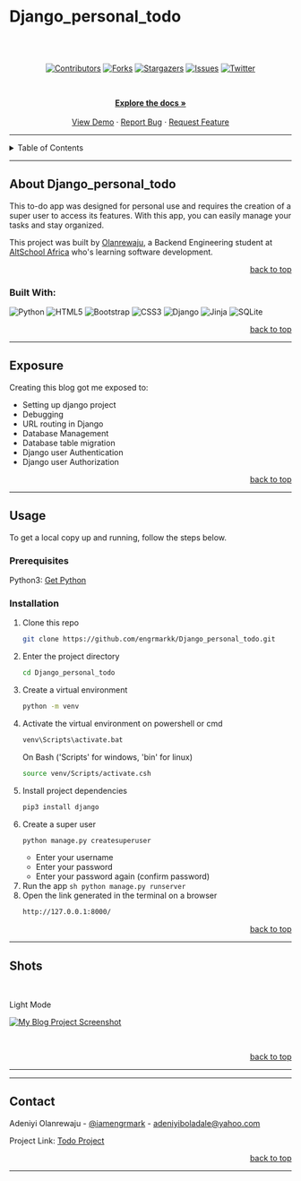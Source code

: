 # Django_personal_todo

<!-- Back to Top Navigation Anchor -->

<a name="readme-top"></a>



<br><br>
<!-- Project Shields -->
<div align="center">

[![Contributors][contributors-shield]][contributors-url]
[![Forks][forks-shield]][forks-url]
[![Stargazers][stars-shield]][stars-url]
[![Issues][issues-shield]][issues-url]
[![Twitter][twitter-shield]][twitter-url]

</div>

<br />

<div>
  <p align="center">
    <a href="https://github.com/engrmarkk/Django_personal_todo#readme"><strong>Explore the docs »</strong></a>
    <br />
    <br />
    <a href="https://github.com/engrmarkk/Django_personal_todo/blob/main/static/djangotodo.png">View Demo</a>  
    ·
    <a href="https://github.com/engrmarkk/Django_personal_todo/issues">Report Bug</a>
    ·
    <a href="https://github.com/engrmarkk/Django_personal_todo/issues">Request Feature</a>
  </p>
</div>

---

<!-- Table of Contents -->
<details>
  <summary>Table of Contents</summary>
  <ol>
    <li>
      <a href="#about-Django_personal_todo">About the project</a>
      <ul>
        <li><a href="#built-with">Built With</a></li>
      </ul>
    </li>
    <li>
      <a href="#exposure">Exposure</a>
    </li>
    <li>
      <a href="#usage">Usage</a>
      <ul>
        <li><a href="#prerequisites">Prerequisites</a></li>
        <li><a href="#installation">Installation</a></li>
      </ul>
    </li>    
    <li><a href="#shots">Shots</a></li>
    <!-- <li><a href="#update-made">Update Made</a></li> -->
    <li><a href="#contact">Contact</a></li>
  </ol>
  <p align="right"><a href="#readme-top">back to top</a></p>
</details>

---

<!-- About the Blog -->

## About Django_personal_todo

This to-do app was designed for personal use and requires the creation of a super user to access its features. With this app, you can easily manage your tasks and stay organized.

This project was built by <a href="https://www.github.com/engrmarkk">Olanrewaju</a>, a Backend Engineering student at <a href="https://altschoolafrica.com/schools/engineering">AltSchool Africa</a> who's learning software development.

<p align="right"><a href="#readme-top">back to top</a></p>

### Built With:

![Python][python]
![HTML5][html5]
![Bootstrap][bootstrap]
![CSS3][css3]
![Django][Django]
![Jinja][jinja]
![SQLite][sqlite]

<p align="right"><a href="#readme-top">back to top</a></p>

---

<!-- Lessons from the Project -->

## Exposure

Creating this blog got me exposed to:

- Setting up django project
- Debugging
- URL routing in Django
- Database Management
- Database table migration
- Django user Authentication
- Django user Authorization


<p align="right"><a href="#readme-top">back to top</a></p>

---

<!-- GETTING STARTED -->

## Usage

To get a local copy up and running, follow the steps below.

### Prerequisites

Python3: [Get Python](https://www.python.org/downloads/)

### Installation

1. Clone this repo
   ```sh
   git clone https://github.com/engrmarkk/Django_personal_todo.git
   ```
2. Enter the project directory
    ```sh
    cd Django_personal_todo
    ```
3. Create a virtual environment
   ```sh
   python -m venv
   ```
4. Activate the virtual environment on powershell or cmd
   ```sh
   venv\Scripts\activate.bat
   ```
   On Bash ('Scripts' for windows, 'bin' for linux)
   ```sh
   source venv/Scripts/activate.csh
   ```
5. Install project dependencies
   ```sh
   pip3 install django
   ```
6. Create a super user
   ```sh
   python manage.py createsuperuser
   ```
   <ul>
   <li>Enter your username</li>
   <li>Enter your password</li>
   <li>Enter your password again (confirm password)</li>
   </ul>
7.   Run the app
    ```sh
    python manage.py runserver
    ```
8. Open the link generated in the terminal on a browser
    ```sh
    http://127.0.0.1:8000/
   ```

<p align="right"><a href="#readme-top">back to top</a></p>

---

<!-- Sample Screenshot -->

## Shots

<br />
<p>Light Mode</p>

[![My Blog Project Screenshot][Django_personal_todo-screenshot]](https://github.com/engrmarkk/Django_personal_todo/blob/main/static/djangotodo.png)

<br/>

<p align="right"><a href="#readme-top">back to top</a></p>

---
<!-- Update made -->
<!-- ## Update made

<ul>
  <li><b>Blueprint</b>: The Flask application has been restructured to utilize Flask Blueprints, allowing for a more organized and efficient development process. This restructuring provides users with a more intuitive and user-friendly experience, allowing them to quickly and easily create powerful web applications. </li>
  <li><b>The upload photo feature was added</b>: Users can upload a profile photo after registration and can also upload an image when creating a post, allowing them to personalize their posts and make them more engaging.</li>
  <li><b>The comment section</b>: The comment section allows authenticated users to comment on any post, while non-authenticated users can only view comments. This feature provides an interactive platform for users to engage with one another and share their thoughts and opinions</li>
  <li><b>The message feature</b>: The messaging feature allows authenticated users to communicate with one another securely. This feature provides users with a convenient and reliable way to stay in touch with one another.</li>
  <li><b>Reset password feature</b>: The Reset Password feature allows users to create a new password if they have forgotten their previous one. This feature provides users with a convenient way to regain access to their accounts without having to contact customer service.</li>
</ul> -->

---
<!-- Contact -->

## Contact

Adeniyi Olanrewaju - [@iamengrmark](https://twitter.com/iamengrmark) - adeniyiboladale@yahoo.com

Project Link: [Todo Project](https://github.com/engrmarkk/Django_personal_todo)


<p align="right"><a href="#readme-top">back to top</a></p>

---

<!-- Markdown Links & Images -->

[contributors-shield]: https://img.shields.io/github/contributors/engrmarkk/Django_personal_todo.svg?style=for-the-badge
[contributors-url]: https://github.com/engrmarkk/Django_personal_todo/graphs/contributors
[forks-shield]: https://img.shields.io/github/forks/engrmarkk/Django_personal_todo.svg?style=for-the-badge
[forks-url]: https://github.com/engrmarkk/Django_personal_todo/network/members
[stars-shield]: https://img.shields.io/github/stars/engrmarkk/Django_personal_todo.svg?style=for-the-badge
[stars-url]: https://github.com/engrmarkk/Django_personal_todo/stargazers
[issues-shield]: https://img.shields.io/github/issues/engrmarkk/Django_personal_todo.svg?style=for-the-badge
[issues-url]: https://github.com/engrmarkk/Django_personal_todoissues
[license-shield]: https://img.shields.io/github/license/engrmarkk/Django_personal_todo.svg?style=for-the-badge
[license-url]: https://github.com/engrmarkk/Django_personal_todo/blob/main/LICENSE.txt
[twitter-shield]: https://img.shields.io/badge/-@iamengrmark-1ca0f1?style=for-the-badge&logo=twitter&logoColor=white&link=https://twitter.com/iamengrmark
[twitter-url]: https://twitter.com/iamengrmark
[Django_personal_todo-screenshot]: static/images/screen-light.png
[Django_personal_todo-screenshot2]: static/images/screen-dark.png
[python]: https://img.shields.io/badge/python-3670A0?style=for-the-badge&logo=python&logoColor=ffdd54
[flask]: https://img.shields.io/badge/flask-%23000.svg?style=for-the-badge&logo=flask&logoColor=white
[Django]: https://img.shields.io/badge/django-%23092E20.svg?style=for-the-badge&logo=django&logoColor=white
[jinja]: https://img.shields.io/badge/jinja-white.svg?style=for-the-badge&logo=jinja&logoColor=black
[html5]: https://img.shields.io/badge/html5-%23E34F26.svg?style=for-the-badge&logo=html5&logoColor=white
[css3]: https://img.shields.io/badge/css3-%231572B6.svg?style=for-the-badge&logo=css3&logoColor=white
[sqlite]: https://img.shields.io/badge/sqlite-%2307405e.svg?style=for-the-badge&logo=sqlite&logoColor=white
[javascript]: https://img.shields.io/badge/javascript-%23323330.svg?style=for-the-badge&logo=javascript&logoColor=%23F7DF1E
[bootstrap]: https://img.shields.io/badge/bootstrap-%23563D7C.svg?style=for-the-badge&logo=bootstrap&logoColor=white
